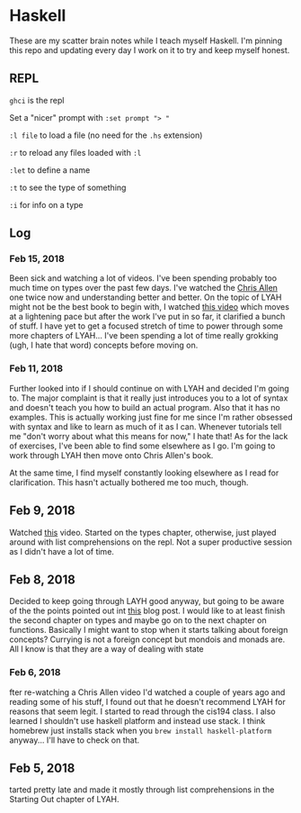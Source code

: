 Haskell
=======

These are my scatter brain notes while I teach myself Haskell.  I'm pinning this
repo and updating every day I work on it to try and keep myself honest.

REPL
----

`ghci` is the repl

Set a "nicer" prompt with `:set prompt "> "`

`:l file` to load a file (no need for the `.hs` extension)

`:r` to reload any files loaded with `:l`

`:let` to define a name

`:t` to see the type of something

`:i` for info on a type


Log
---

### Feb 15, 2018

Been sick and watching a lot of videos.  I've been spending probably too much
time on types over the past few days.  I've watched the [Chris
Allen](https://www.youtube.com/watch?v=p-NBJm0kIYU&t=43s) one twice now and
understanding better and better.  On the topic of LYAH might not be the best
book to begin with, I watched
[this video](https://www.youtube.com/watch?v=02_H3LjqMr8) which moves at
a lightening pace but after the work I've put in so far, it clarified a bunch of
stuff.  I have yet to get a focused stretch of time to power through some
more chapters of LYAH... I've been spending a lot of time really grokking
(ugh, I hate that word) concepts before moving on.

### Feb 11, 2018

Further looked into if I should continue on with LYAH and
decided I'm going to.  The major complaint is that it really just introduces you
to a lot of syntax and doesn't teach you how to build an actual program.  Also
that it has no examples.  This is actually working just fine for me since I'm
rather obsessed with syntax and like to learn as much of it as I can.  Whenever
tutorials tell me "don't worry about what this means for now," I hate that!  As
for the lack of exercises, I've been able to find some elsewhere as I go.  I'm
going to work through LYAH then move onto Chris Allen's book.

At the same time, I find myself constantly looking elsewhere as I read for
clarification.  This hasn't actually bothered me too much, though.

## Feb 9, 2018

Watched [this](https://www.youtube.com/watch?v=DebDaiYev2M) video.  Started on
the types chapter, otherwise, just played around with list comprehensions on the
repl.  Not a super productive session as I didn't have a lot of time.


## Feb 8, 2018

Decided to keep going through LAYH good anyway, but going to be aware of the the
points pointed out int
[this](http://bitemyapp.com/posts/2014-12-31-functional-education.html) blog
post.  I would like to at least finish the second chapter on types and maybe go
on to the next chapter on functions.  Basically I might want to stop when it
starts talking about foreign concepts?  Currying is not a foreign concept but
mondois and monads are.  All I know is that they are a way of dealing with state


### Feb 6, 2018

fter re-watching a Chris Allen video I'd watched a couple of years ago and
reading some of his stuff, I found out that he doesn't recommend LYAH for
reasons that seem legit.  I started to read through the cis194 class.  I also
learned I shouldn't use haskell platform and instead use stack.  I think
homebrew just installs stack when you `brew install haskell-platform` anyway...
I'll have to check on that.


## Feb 5, 2018

tarted pretty late and made it mostly through list comprehensions in the
Starting Out chapter of LYAH.
